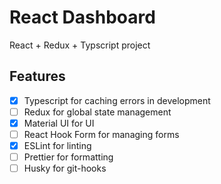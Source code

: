 # React Dashboard

React + Redux + Typscript project

## Features

- [x] Typescript for caching errors in development
- [ ] Redux for global state management
- [x] Material UI for UI
- [ ] React Hook Form for managing forms
- [x] ESLint for linting
- [ ] Prettier for formatting
- [ ] Husky for git-hooks
